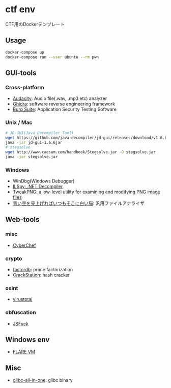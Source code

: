 # ctf env

CTF用のDockerテンプレート

## Usage

```zsh
docker-compose up
docker-compose run --user ubuntu --rm pwn
```

## GUI-tools

### Cross-platform

- [Audacity](https://www.audacityteam.org/): Audio file(.wav, .mp3 etc) analyzer
- [Ghidra](https://github.com/NationalSecurityAgency/ghidra): software reverse engineering framework
- [Burp Suite](https://portswigger.net/burp/communitydownload): Application Security Testing Software

### Unix / Mac

```bash
# JD-GUI(Java Decompiler Tool)
wget https://github.com/java-decompiler/jd-gui/releases/download/v1.6.6/jd-gui-1.6.6.jar
java -jar jd-gui-1.6.6jar
# stegsolve
wget http://www.caesum.com/handbook/Stegsolve.jar -O stegsolve.jar
java -jar stegsolve.jar
```

### Windows

- WinDbg(Windows Debugger)
- [ILSpy: .NET Decompiler](https://github.com/icsharpcode/ILSpy)
- [TweakPNG: a low-level utility for examining and modifying PNG image files](http://entropymine.com/jason/tweakpng/)
- [青い空を見上げればいつもそこに白い猫](https://digitaltravesia.jp/usamimihurricane/webhelp/_RESOURCE/MenuItem/another/anotherAoZoraSiroNeko.html): 汎用ファイルアナライザ

## Web-tools

### misc

- [CyberChef](https://gchq.github.io/CyberChef/)

### crypto

- [factordb](http://factordb.com/index.php): prime factorization
- [CrackStation](https://crackstation.net/): hash cracker

### osint

- [virustotal](https://www.virustotal.com/gui/home/upload)

### obfuscation

- [JSFuck](https://enkhee-osiris.github.io/Decoder-JSFuck/)

## Windows env

- [FLARE VM](https://github.com/mandiant/flare-vm)

## Misc

- [glibc-all-in-one](https://github.com/matrix1001/glibc-all-in-one): glibc binary 
